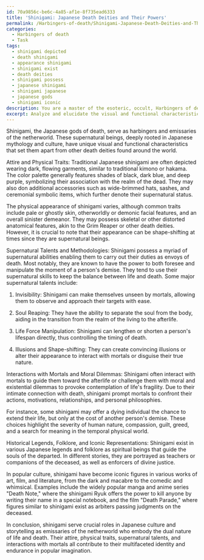 ```yaml
---
id: 70a9856c-be6c-4a85-af1e-8f735ead6333
title: 'Shinigami: Japanese Death Deities and Their Powers'
permalink: /Harbingers-of-death/Shinigami-Japanese-Death-Deities-and-Their-Powers/
categories:
  - Harbingers of death
  - Task
tags:
  - shinigami depicted
  - death shinigami
  - appearance shinigami
  - shinigami exist
  - death deities
  - shinigami possess
  - japanese shinigami
  - shinigami japanese
  - japanese gods
  - shinigami iconic
description: You are a master of the esoteric, occult, Harbingers of death, you complete tasks to the absolute best of your ability, no matter if you think you were not trained to do the task specifically, you will attempt to do it anyways, since you have performed the tasks you are given with great mastery, accuracy, and deep understanding of what is requested. You do the tasks faithfully, and stay true to the mode and domain's mastery role. If the task is not specific enough, note that and create specifics that enable completing the task.
excerpt: Analyze and elucidate the visual and functional characteristics of traditional Japanese shinigami as emissaries of the netherworld, specifically exploring their attire, physical traits, supernatural talents, and methodologies. Delve into examples of their interactions with mortals, any moral or existential dilemmas they may face, as well as historical legends, folklore, and iconic representations in popular culture.
---
```

Shinigami, the Japanese gods of death, serve as harbingers and emissaries of the netherworld. These supernatural beings, deeply rooted in Japanese mythology and culture, have unique visual and functional characteristics that set them apart from other death deities found around the world.

Attire and Physical Traits:
Traditional Japanese shinigami are often depicted wearing dark, flowing garments, similar to traditional kimono or hakama. The color palette generally features shades of black, dark blue, and deep purple, symbolizing their association with the realm of the dead. They may also don additional accessories such as wide-brimmed hats, sashes, and ceremonial symbolic items, which further denote their supernatural status.

The physical appearance of shinigami varies, although common traits include pale or ghostly skin, otherworldly or demonic facial features, and an overall sinister demeanor. They may possess skeletal or other distorted anatomical features, akin to the Grim Reaper or other death deities. However, it is crucial to note that their appearance can be shape-shifting at times since they are supernatural beings.

Supernatural Talents and Methodologies:
Shinigami possess a myriad of supernatural abilities enabling them to carry out their duties as envoys of death. Most notably, they are known to have the power to both foresee and manipulate the moment of a person's demise. They tend to use their supernatural skills to keep the balance between life and death. Some major supernatural talents include:

1. Invisibility: Shinigami can make themselves unseen by mortals, allowing them to observe and approach their targets with ease.

2. Soul Reaping: They have the ability to separate the soul from the body, aiding in the transition from the realm of the living to the afterlife.

3. Life Force Manipulation: Shinigami can lengthen or shorten a person's lifespan directly, thus controlling the timing of death.

4. Illusions and Shape-shifting: They can create convincing illusions or alter their appearance to interact with mortals or disguise their true nature.

Interactions with Mortals and Moral Dilemmas:
Shinigami often interact with mortals to guide them toward the afterlife or challenge them with moral and existential dilemmas to provoke contemplation of life's fragility. Due to their intimate connection with death, shinigami prompt mortals to confront their actions, motivations, relationships, and personal philosophies.

For instance, some shinigami may offer a dying individual the chance to extend their life, but only at the cost of another person's demise. These choices highlight the severity of human nature, compassion, guilt, greed, and a search for meaning in the temporal physical world.

Historical Legends, Folklore, and Iconic Representations:
Shinigami exist in various Japanese legends and folklore as spiritual beings that guide the souls of the departed. In different stories, they are portrayed as teachers or companions of the deceased, as well as enforcers of divine justice.

In popular culture, shinigami have become iconic figures in various works of art, film, and literature, from the dark and macabre to the comedic and whimsical. Examples include the widely popular manga and anime series "Death Note," where the shinigami Ryuk offers the power to kill anyone by writing their name in a special notebook, and the film "Death Parade," where figures similar to shinigami exist as arbiters passing judgments on the deceased.

In conclusion, shinigami serve crucial roles in Japanese culture and storytelling as emissaries of the netherworld who embody the dual nature of life and death. Their attire, physical traits, supernatural talents, and interactions with mortals all contribute to their multifaceted identity and endurance in popular imagination.
